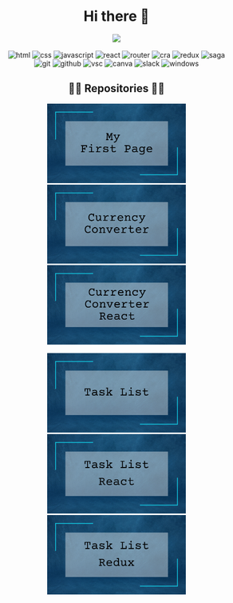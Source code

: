 <div align="center">
<h1 align="center">Hi there 👋</h1>

![](https://komarev.com/ghpvc/?username=kepkaklaudia&color=0F4C81&style=for-the-badge)

<div>
  <img src="https://img.shields.io/badge/-HTML-0F4C81?logo=HTML5&logoColor=white&style=flat-square" alt="html"> 
  <img src="https://img.shields.io/badge/-CSS-0F4C81?logo=CSS3&logoColor=white&style=flat-square" alt="css"> 
  <img src="https://img.shields.io/badge/-JavaScript-0F4C81?logo=JavaScript&logoColor=white&style=flat-square" alt="javascript"> 
  <img src="https://img.shields.io/badge/-React-0F4C81?logo=React&logoColor=white&style=flat-square" alt="react"> 
  <img src="https://img.shields.io/badge/-React%20Router-0F4C81?logo=React-Router&logoColor=white&style=flat-square" alt="router"> 
  <img src="https://img.shields.io/badge/-Create%20React%20App-0F4C81?logo=Create-React-App&logoColor=white&style=flat-square" alt="cra"> 
  <img src="https://img.shields.io/badge/-Redux-0F4C81?logo=Redux&logoColor=white&style=flat-square" alt="redux"> 
  <img src="https://img.shields.io/badge/-Redux%20Saga-0F4C81?logo=Redux-Saga&logoColor=white&style=flat-square" alt="saga"> 
</div>
<div>
  <img src="https://img.shields.io/badge/-Git-0F4C81?logo=Git&logoColor=white&style=flat-square" alt="git"> 
  <img src="https://img.shields.io/badge/-GitHub-0F4C81?logo=GitHub&logoColor=white&style=flat-square" alt="github"> 
  <img src="https://img.shields.io/badge/-Visual%20Studio%20Code-0F4C81?logo=Visual-Studio-Code&logoColor=white&style=flat-square" alt="vsc"> 
  <img src="https://img.shields.io/badge/-Canva-0F4C81?logo=Canva&logoColor=white&style=flat-square" alt="canva"> 
  <img src="https://img.shields.io/badge/-Slack-0F4C81?logo=Slack&logoColor=white&style=flat-square" alt="slack"> 
  <img src="https://img.shields.io/badge/-Windows-0F4C81?logo=Windows&logoColor=white&style=flat-square" alt="windows">
</div>
  
<h2 align="center">👨‍💻 Repositories 👨‍💻</h2>
<a href="https://https://github.com/kepkaklaudia/myFirstPage"><img width="278" src="https://github.com/kepkaklaudia/kepkaklaudia/blob/main/images/MyFirstPage.png" alt="my-first-page"></a> <a href="https://github.com/kepkaklaudia/currencyConverter"><img width="278" src="https://github.com/kepkaklaudia/kepkaklaudia/blob/main/images/CurrencyConverter.png" alt="currency-converter"></a> <a href="https://github.com/kepkaklaudia/currency-converter-react"><img width="278" src="https://github.com/kepkaklaudia/kepkaklaudia/blob/main/images/CurrencyConverterReact.png" alt="currency-converter-react"></a>

<a href="https://github.com/kepkaklaudia/taskList"><img width="278" src="https://github.com/kepkaklaudia/kepkaklaudia/blob/main/images/TaskList.png" alt="task-list"></a> <a href="https://github.com/kepkaklaudia/taskList-react"><img width="278" src="https://github.com/kepkaklaudia/kepkaklaudia/blob/main/images/TaskListReact.png" alt="task-list-react"></a> <a href="https://github.com/kepkaklaudia/taskList-redux"><img width="278" src="https://github.com/kepkaklaudia/kepkaklaudia/blob/main/images/TaskListRedux.png" alt="task-list-redux"></a>
 
</div>
